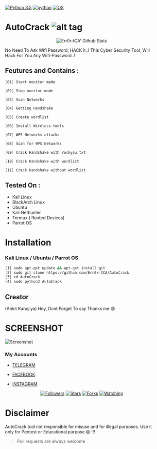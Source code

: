 [![Python 3.5](https://img.shields.io/badge/Python-3.5-yellow.svg)](http://www.python.org/download/)
[![python](https://img.shields.io/badge/python-2.7-brightgreen.svg)](https://www.python.org/downloads/release/python-2714/)
[![OS](https://img.shields.io/badge/Tested%20On-Linux%20%7C%20Android-yellowgreen.svg)](https://termux.com/)






# AutoCrack  ![alt tag](http://icons.iconarchive.com/icons/icons8/ios7/48/Network-Wifi-Logo-icon.png)

<p align="center">
  <img alt="Err0r-ICA' Github Stats" src="https://github-readme-stats.vercel.app/api?username=Err0r-ICA&show_icons=true&include_all_commits=true&hide_border=true" />
<!--  <img alt="profile pic" width="195px" src="https://avatars2.githubusercontent.com/u/26059688?s=460&u=d41b000a62eab50d000c3da604d151cec27bd850&v=4" />  -->
<!--  <img src="https://github-readme-stats.anuraghazra1.vercel.app/api/top-langs/?username=Err0r-ICA&hide=ruby,perl&hide_border=true" />  -->
</p>

No Need To Ask Wifi Password, HACK it..! This Cyber Security Tool, Will Hack For You Any Wifi-Password..!


## Feutures and Contains :


```bash 
[01] Start monitor mode

[02] Stop monitor mode

[03] Scan Networks   

[04] Getting Handshake

[05] Create wordlist

[06] Install Wireless tools                  

[07] WPS Networks attacks 

[08] Scan for WPS Networks

[09] Crack Handshake with rockyou.txt

[10] Crack Handshake with wordlist

[11] Crack Handshake without wordlist
```

## Tested On :

* Kali Linux
* BlackArch Linux
* Ubuntu
* Kali Nethunter
* Termux ( Rooted Devices)
* Parrot OS


# Installation


### Kali Linux / Ubuntu / Parrot OS

```bash
[1] sudo apt-get update && apt-get install git
[2] sudo git clone https://github.com/Err0r-ICA/AutoCrack
[3] cd AutoCrack
[4] sudo python2 AutoCrack
```

## Creator

(Ankit Kanojiya) Hey, Dont Forget To say Thanks me :smile:


# SCREENSHOT
![Screenshot](https://i.postimg.cc/13JKf8C4/Screenshot-2021-12-02-18-52-25-12-84d3000e3f4017145260f7618db1d683.jpg) 

### My Accounts

* [TELEGRAM](https://t.me/termuxxhacking)

* [FACEBOOK](https://www.facebook.com/termuxxhacking)

* [INSTAGRAM](https://instagram.com/termux_hacking)

<p align="center">
<a href="https://github.com/Err0r-ICA/followers"><img title="Followers" src="https://img.shields.io/github/followers/lovehacker404?color=blue&style=flat-square"></a>
<a href="https://github.com/Err0r-ICA/World/stargazers/"><img title="Stars" src="https://img.shields.io/github/stars/lovehacker404/World?color=red&style=flat-square"></a>
<a href="https://github.com/Err0r-ICA/World/network/members"><img title="Forks" src="https://img.shields.io/github/forks/lovehacker404/World?color=red&style=flat-square"></a>
<a href="https://github.com/Err0r-ICA/World/watchers"><img title="Watching" src="https://img.shields.io/github/watchers/lovehacker404/World?label=Watchers&color=blue&style=flat-square"></a>
</p>

# Disclaimer 


AutoCrack tool not responsible for misuse and for illegal purposes. Use it only for Pentest or Educational purpose :smile: !!!



> Pull requests are always welcome
